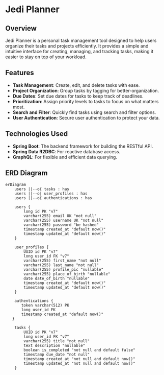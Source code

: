 # Jedi Planner

## Overview

Jedi Planner is a personal task management tool designed to help users organize their tasks and projects efficiently. It
provides a simple and intuitive interface for creating, managing, and tracking tasks, making it easier to stay on top of
your workload.

## Features

- **Task Management**: Create, edit, and delete tasks with ease.
- **Project Organization**: Group tasks by tagging for better-organization.
- **Due Dates**: Set due dates for tasks to keep track of deadlines.
- **Prioritization**: Assign priority levels to tasks to focus on what matters most.
- **Search and Filter**: Quickly find tasks using search and filter options.
- **User Authentication**: Secure user authentication to protect your data.

## Technologies Used

- **Spring Boot**: The backend framework for building the RESTful API.
- **Spring Data R2DBC**: For reactive database access.
- **GraphQL**: For flexible and efficient data querying.

## ERD Diagram

```mermaid
erDiagram
    users ||--o{ tasks : has
    users ||--o| user_profiles : has
    users ||--o{ authentications : has
    
    users {
        long id PK "v7"
        varchar(255) email UK "not null"
        varchar(255) username UK "not null"
        varchar(255) password "be hashed"
        timestamp created_at "default now()"
        timestamp updated_at "default now()"
    }
    
    user_profiles {
        UUID id PK "v7"
        long user_id FK "v7"
        varchar(255) first_name "not null"
        varchar(255) last_name "not null"
        varchar(255) profile_pic "nullable"
        varchar(255) place_of_birth "nullable"
        date date_of_birth "nullable"
        timestamp created_at "default now()"
        timestamp updated_at "default now()"
    }
    
    authentications {
       token varchar(512) PK
       long user_id FK
       timestamp created_at "default now()"
   }
    
    tasks {
        UUID id PK "v7"
        long user_id FK "v7"
        varchar(255) title "not null"
        text description "nullable"
        boolean is_completed "not null and default false"
        timestamp due_date "not null"
        timestamp created_at "not null and default now()"
        timestamp updated_at "not null and default now()"
    }